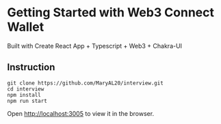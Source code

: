 # Getting Started with Web3 Connect Wallet

Built with Create React App + Typescript + Web3 + Chakra-UI

## Instruction

```
git clone https://github.com/MaryAL20/interview.git
cd interview
npm install
npm run start
```
Open [http://localhost:3005](http://localhost:3005) to view it in the browser.
